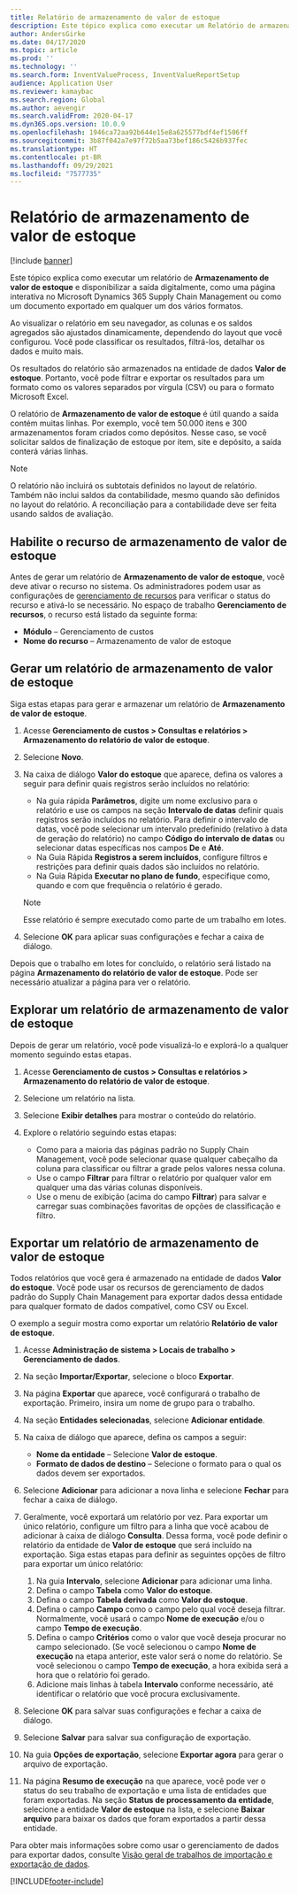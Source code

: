 ```yaml
---
title: Relatório de armazenamento de valor de estoque
description: Este tópico explica como executar um Relatório de armazenamento de valor de estoque e disponibilizar a saída digitalmente, como uma página interativa no Microsoft Dynamics 365 Supply Chain Management ou como um documento exportado em qualquer um dos vários formatos.
author: AndersGirke
ms.date: 04/17/2020
ms.topic: article
ms.prod: ''
ms.technology: ''
ms.search.form: InventValueProcess, InventValueReportSetup
audience: Application User
ms.reviewer: kamaybac
ms.search.region: Global
ms.author: aevengir
ms.search.validFrom: 2020-04-17
ms.dyn365.ops.version: 10.0.9
ms.openlocfilehash: 1946ca72aa92b644e15e8a625577bdf4ef1506ff
ms.sourcegitcommit: 3b87f042a7e97f72b5aa73bef186c5426b937fec
ms.translationtype: HT
ms.contentlocale: pt-BR
ms.lasthandoff: 09/29/2021
ms.locfileid: "7577735"
---
```

# <a name="inventory-value-storage-report"></a>Relatório de armazenamento de valor de estoque

[!include [banner](../includes/banner.md)]

Este tópico explica como executar um relatório de **Armazenamento de valor de estoque** e disponibilizar a saída digitalmente, como uma página interativa no Microsoft Dynamics 365 Supply Chain Management ou como um documento exportado em qualquer um dos vários formatos.

Ao visualizar o relatório em seu navegador, as colunas e os saldos agregados são ajustados dinamicamente, dependendo do layout que você configurou. Você pode classificar os resultados, filtrá-los, detalhar os dados e muito mais.

Os resultados do relatório são armazenados na entidade de dados **Valor de estoque**. Portanto, você pode filtrar e exportar os resultados para um formato como os valores separados por vírgula (CSV) ou para o formato Microsoft Excel.

O relatório de **Armazenamento de valor de estoque** é útil quando a saída contém muitas linhas. Por exemplo, você tem 50.000 itens e 300 armazenamentos foram criados como depósitos. Nesse caso, se você solicitar saldos de finalização de estoque por item, site e depósito, a saída conterá várias linhas.

> [!NOTE]
> O relatório não incluirá os subtotais definidos no layout de relatório. Também não inclui saldos da contabilidade, mesmo quando são definidos no layout do relatório. A reconciliação para a contabilidade deve ser feita usando saldos de avaliação.

## <a name="turn-on-the-inventory-value-storage-feature"></a>Habilite o recurso de armazenamento de valor de estoque

Antes de gerar um relatório de **Armazenamento de valor de estoque**, você deve ativar o recurso no sistema. Os administradores podem usar as configurações de [gerenciamento de recursos](../../fin-ops-core/fin-ops/get-started/feature-management/feature-management-overview.md) para verificar o status do recurso e ativá-lo se necessário. No espaço de trabalho **Gerenciamento de recursos**, o recurso está listado da seguinte forma:

- **Módulo** – Gerenciamento de custos
- **Nome do recurso** – Armazenamento de valor de estoque

## <a name="generate-an-inventory-value-storage-report"></a>Gerar um relatório de armazenamento de valor de estoque

Siga estas etapas para gerar e armazenar um relatório de **Armazenamento de valor de estoque**.

1. Acesse **Gerenciamento de custos \> Consultas e relatórios \> Armazenamento do relatório de valor de estoque**.
1. Selecione **Novo**.
1. Na caixa de diálogo **Valor do estoque** que aparece, defina os valores a seguir para definir quais registros serão incluídos no relatório:

    - Na guia rápida **Parâmetros**, digite um nome exclusivo para o relatório e use os campos na seção  **Intervalo de datas** definir quais registros serão incluídos no relatório. Para definir o intervalo de datas, você pode selecionar um intervalo predefinido (relativo à data de geração do relatório) no campo **Código do intervalo de datas** ou selecionar datas específicas nos campos **De** e **Até**.
    - Na Guia Rápida **Registros a serem incluídos**, configure filtros e restrições para definir quais dados são incluídos no relatório.
    - Na Guia Rápida **Executar no plano de fundo**, especifique como, quando e com que frequência o relatório é gerado.

    > [!NOTE]
    > Esse relatório é sempre executado como parte de um trabalho em lotes.

1. Selecione **OK** para aplicar suas configurações e fechar a caixa de diálogo.

Depois que o trabalho em lotes for concluído, o relatório será listado na página **Armazenamento do relatório de valor de estoque**. Pode ser necessário atualizar a página para ver o relatório.

## <a name="explore-an-inventory-value-storage-report"></a>Explorar um relatório de armazenamento de valor de estoque

Depois de gerar um relatório, você pode visualizá-lo e explorá-lo a qualquer momento seguindo estas etapas.

1. Acesse **Gerenciamento de custos \> Consultas e relatórios \> Armazenamento do relatório de valor de estoque**.
1. Selecione um relatório na lista.
1. Selecione **Exibir detalhes** para mostrar o conteúdo do relatório.
1. Explore o relatório seguindo estas etapas:

    - Como para a maioria das páginas padrão no Supply Chain Management, você pode selecionar quase qualquer cabeçalho da coluna para classificar ou filtrar a grade pelos valores nessa coluna.
    - Use o campo **Filtrar** para filtrar o relatório por qualquer valor em qualquer uma das várias colunas disponíveis.
    - Use o menu de exibição (acima do campo **Filtrar**) para salvar e carregar suas combinações favoritas de opções de classificação e filtro.

## <a name="export-an-inventory-value-storage-report"></a>Exportar um relatório de armazenamento de valor de estoque

Todos relatórios que você gera é armazenado na entidade de dados **Valor do estoque**. Você pode usar os recursos de gerenciamento de dados padrão do Supply Chain Management para exportar dados dessa entidade para qualquer formato de dados compatível, como CSV ou Excel.

O exemplo a seguir mostra como exportar um relatório **Relatório de valor de estoque**.

1. Acesse **Administração de sistema \> Locais de trabalho \> Gerenciamento de dados**.
1. Na seção **Importar/Exportar**, selecione o bloco **Exportar**. 
1. Na página **Exportar** que aparece, você configurará o trabalho de exportação. Primeiro, insira um nome de grupo para o trabalho.
1. Na seção **Entidades selecionadas**, selecione **Adicionar entidade**.
1. Na caixa de diálogo que aparece, defina os campos a seguir:

    - **Nome da entidade** – Selecione **Valor de estoque**.
    - **Formato de dados de destino** – Selecione o formato para o qual os dados devem ser exportados.

1. Selecione **Adicionar** para adicionar a nova linha e selecione **Fechar** para fechar a caixa de diálogo.
1. Geralmente, você exportará um relatório por vez. Para exportar um único relatório, configure um filtro para a linha que você acabou de adicionar à caixa de diálogo **Consulta**. Dessa forma, você pode definir o relatório da entidade de **Valor de estoque** que será incluído na exportação. Siga estas etapas para definir as seguintes opções de filtro para exportar um único relatório:

    1. Na guia **Intervalo**, selecione **Adicionar** para adicionar uma linha.
    2. Defina o campo **Tabela** como **Valor do estoque**.
    3. Defina o campo **Tabela derivada** como **Valor do estoque**.
    4. Defina o campo **Campo** como o campo pelo qual você deseja filtrar. Normalmente, você usará o campo **Nome de execução** e/ou o campo **Tempo de execução**.
    5. Defina o campo **Critérios** como o valor que você deseja procurar no campo selecionado. (Se você selecionou o campo **Nome de execução** na etapa anterior, este valor será o nome do relatório. Se você selecionou o campo **Tempo de execução**, a hora exibida será a hora que o relatório foi gerado.
    6. Adicione mais linhas à tabela **Intervalo** conforme necessário, até identificar o relatório que você procura exclusivamente.

1. Selecione **OK** para salvar suas configurações e fechar a caixa de diálogo.
1. Selecione **Salvar** para salvar sua configuração de exportação.
1. Na guia **Opções de exportação**, selecione **Exportar agora** para gerar o arquivo de exportação.
1. Na página **Resumo de execução** na que aparece, você pode ver o status do seu trabalho de exportação e uma lista de entidades que foram exportadas. Na seção **Status de processamento da entidade**, selecione a entidade **Valor de estoque** na lista, e selecione **Baixar arquivo** para baixar os dados que foram exportados a partir dessa entidade.

Para obter mais informações sobre como usar o gerenciamento de dados para exportar dados, consulte [Visão geral de trabalhos de importação e exportação de dados](../../fin-ops-core/dev-itpro/data-entities/data-import-export-job.md).


[!INCLUDE[footer-include](../../includes/footer-banner.md)]